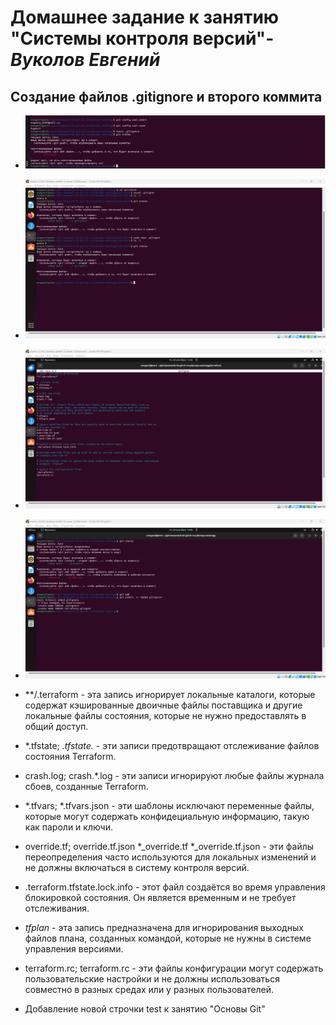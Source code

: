 # **Домашнее задание к занятию "Системы контроля версий"**-***Вуколов Евгений***

## **Создание файлов .gitignore и второго коммита**

- ![scrinshot](https://github.com/Evgenii-379/devops-netology/blob/main/Снимок%20экрана%202024-09-20%20142228.png)
- ![scrinshot](https://github.com/Evgenii-379/devops-netology/blob/main/Снимок%20экрана%202024-09-20%20143503.png)
- ![scrinshot](https://github.com/Evgenii-379/devops-netology/blob/main/Снимок%20экрана%202024-09-20%20143619.png)
- ![scrinshot](https://github.com/Evgenii-379/devops-netology/blob/main/Снимок%20экрана%202024-09-20%20200629.png)


- **/.terraform - эта запись игнорирует локальные каталоги, которые содержат кэшированные двоичные файлы поставщика и другие локальные файлы состояния, которые не нужно предоставлять в общий доступ.

 
- *.tfstate; *.tfstate.* - эти записи предотвращают отслеживание файлов состояния Terraform.

- crash.log; crash.*.log - эти записи игнорируют любые файлы журнала сбоев, созданные Terraform.

- *.tfvars; 
  *.tfvars.json - эти шаблоны исключают переменные файлы, которые могут содержать конфидециальную информацию, такую как пароли и ключи.

- override.tf; 
  override.tf.json
  *_override.tf
  *_override.tf.json - эти файлы переопределения часто используются для локальных изменений и не должны включаться в систему контроля версий.

- .terraform.tfstate.lock.info - этот файл создаётся во время управления блокировкой состояния. Он является временным и не требует отслеживания.

- *tfplan* - эта запись предназначена для игнорирования выходных файлов плана, созданных командой, которые не нужны в системе управления версиями.

- terraform.rc;
 terraform.rc - эти файлы конфигурации могут содержать пользовательские настройки и не должны использоваться совместно в разных средах или у разных пользователей.


- Добавление новой строчки test к занятию "Основы Git" 

